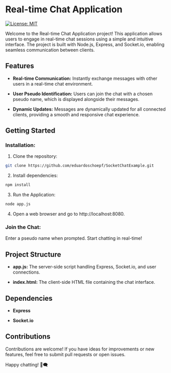 # Real-time Chat Application

[![License: MIT](https://img.shields.io/badge/License-MIT-yellow.svg)](https://opensource.org/licenses/MIT)

Welcome to the Real-time Chat Application project! This application allows users to engage in real-time chat sessions using a simple and intuitive interface. The project is built with Node.js, Express, and Socket.io, enabling seamless communication between clients.

## Features

- **Real-time Communication:** Instantly exchange messages with other users in a real-time chat environment.

- **User Pseudo Identification:** Users can join the chat with a chosen pseudo name, which is displayed alongside their messages.

- **Dynamic Updates:** Messages are dynamically updated for all connected clients, providing a smooth and responsive chat experience.

## Getting Started

### Installation:

1. Clone the repository:

```bash
git clone https://github.com/eduardoschoepf/SocketChatExample.git
```

2. Install dependencies:

```bash
npm install
```

3. Run the Application:

```bash
node app.js
```

4. Open a web browser and go to http://localhost:8080.

### Join the Chat:

Enter a pseudo name when prompted. Start chatting in real-time!

## Project Structure

- **app.js:** The server-side script handling Express, Socket.io, and user connections.
  
- **index.html:** The client-side HTML file containing the chat interface.

## Dependencies

- **Express**
  
- **Socket.io**

## Contributions

Contributions are welcome! If you have ideas for improvements or new features, feel free to submit pull requests or open issues.

Happy chatting! 🚀🗨️
